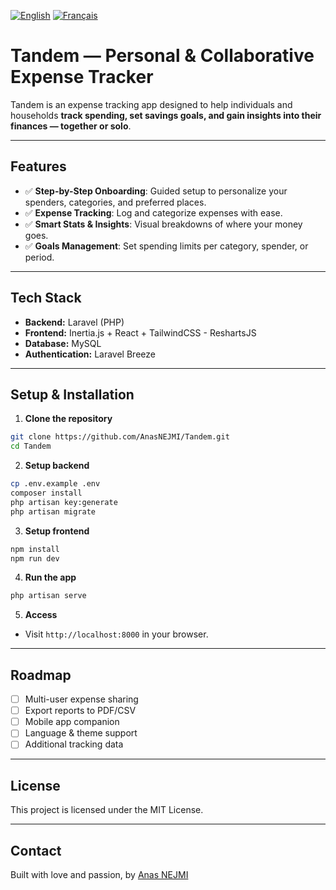 [![English](https://img.shields.io/badge/lang-en-blue.svg)](./README.md)
[![Français](https://img.shields.io/badge/lang-fr-blue.svg)](./README.fr.md)

# Tandem — Personal & Collaborative Expense Tracker

Tandem is an expense tracking app designed to help individuals and households **track spending, set savings goals, and gain insights into their finances — together or solo**.

---

## Features

* ✅ **Step-by-Step Onboarding**: Guided setup to personalize your spenders, categories, and preferred places.
* ✅ **Expense Tracking**: Log and categorize expenses with ease.
* ✅ **Smart Stats & Insights**: Visual breakdowns of where your money goes.
* ✅ **Goals Management**: Set spending limits per category, spender, or period.

---

## Tech Stack

* **Backend:** Laravel (PHP)
* **Frontend:** Inertia.js + React + TailwindCSS - ReshartsJS
* **Database:** MySQL
* **Authentication:** Laravel Breeze

---

## Setup & Installation

1. **Clone the repository**

```bash
git clone https://github.com/AnasNEJMI/Tandem.git
cd Tandem
```

2. **Setup backend**

```bash
cp .env.example .env
composer install
php artisan key:generate
php artisan migrate
```

3. **Setup frontend**

```bash
npm install
npm run dev
```

4. **Run the app**

```bash
php artisan serve
```

5. **Access**

* Visit `http://localhost:8000` in your browser.

---

##  Roadmap

* [ ] Multi-user expense sharing
* [ ] Export reports to PDF/CSV
* [ ] Mobile app companion
* [ ] Language & theme support
* [ ] Additional tracking data
      
---

## License

This project is licensed under the MIT License.

---

## Contact

Built with love and passion, by [Anas NEJMI](https://anasnejmi.com)
